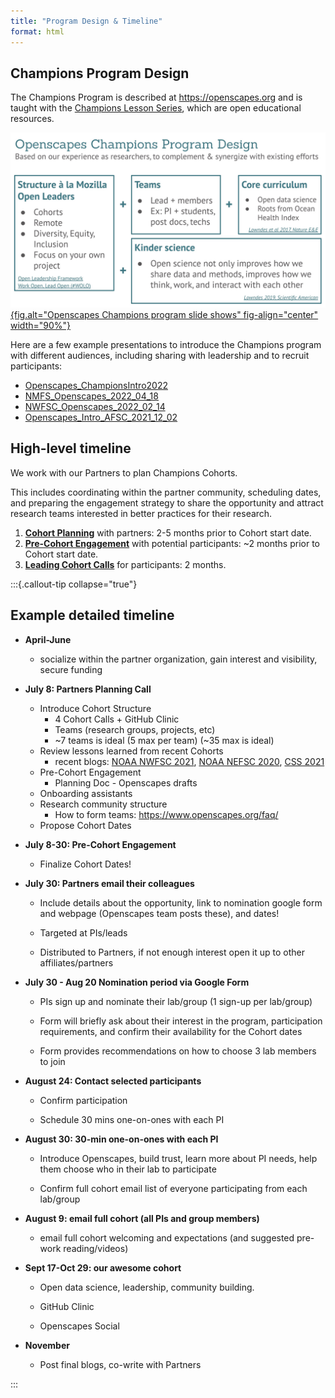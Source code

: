 ```yaml
---
title: "Program Design & Timeline"
format: html
---
```


## Champions Program Design

The Champions Program is described at <https://openscapes.org> and is taught with the [Champions Lesson Series](https://openscapes.github.io/series/), which are open educational resources.

[![](images/OpenscapesChampionsDesign.jpg){fig.alt="Openscapes Champions program slide shows" fig-align="center" width="90%"}](https://docs.google.com/presentation/d/1HGw4P095-lblHiGQHXYidHiVysjrPxuojxTxKtE13vk/edit)

Here are a few example presentations to introduce the Champions program with different audiences, including sharing with leadership and to recruit participants: 

- [Openscapes_ChampionsIntro2022](https://docs.google.com/presentation/d/1yCzG8cdFsTxmFyZijiUGi2hlyuJVM_i-imkTrao_O1g/edit#slide=id.gb1d0505bec_0_0) 
- [NMFS_Openscapes_2022_04_18](https://docs.google.com/presentation/d/1VAzYflkUTMVBS0onDThhVXxvja3z-nRGPwRuVsNKFks/edit#slide=id.g1138e626848_0_861) 
- [NWFSC_Openscapes_2022_02_14](https://docs.google.com/presentation/d/1qyW3KcwxiKwBffjsJ-fMF0snG99ahqZAnfq2xDSRPdc/edit?usp=sharing)
- [Openscapes_Intro_AFSC_2021_12_02](https://docs.google.com/presentation/d/1QrHzdaHmcSKoBGsY12Gg5LaZhW1sfWz2TNLCh8DaJJI/edit#slide=id.gcfa9a8ce7e_0_246)


## High-level timeline

We work with our Partners to plan Champions Cohorts. 

This includes coordinating within the partner community, scheduling dates, and preparing the engagement strategy to share the opportunity and attract research teams interested in better practices for their research.

1. [**Cohort Planning**](/champions/cohort-planning.md) with partners: 2-5 months prior to Cohort start date.
1. [**Pre-Cohort Engagement**](/champions/pre-cohort-engage.md) with potential participants: ~2 months prior to Cohort start date. 
1. [**Leading Cohort Calls**](/champions/leading-cohort-calls.qmd) for participants: 2 months. 

:::{.callout-tip collapse="true"}
## Example detailed timeline

- **April-June**
  - socialize within the partner organization, gain interest and visibility, secure funding

-   **July 8: Partners Planning Call**
      - Introduce Cohort Structure
          - 4 Cohort Calls + GitHub Clinic 
          - Teams (research groups, projects, etc)
          - ~7 teams is ideal (5 max per team) (~35 max is ideal)
      - Review lessons learned from recent Cohorts
          - recent blogs: [NOAA NWFSC 2021](https://www.openscapes.org/blog/2021/05/03/noaa-nwfsc-champions/ ), [NOAA NEFSC 2020](https://www.openscapes.org/blog/2020/03/06/workshop-noaa-nefsc/), [CSS 2021](https://www.openscapes.org/blog/2021/07/13/css-cohort/)
      - Pre-Cohort Engagement
          - Planning Doc - Openscapes drafts
      - Onboarding assistants
      - Research community structure
          - How to form teams: https://www.openscapes.org/faq/ 
      - Propose Cohort Dates

-   **July 8-30: Pre-Cohort Engagement**
      - Finalize Cohort Dates!

-   **July 30: Partners email their colleagues**

    -   Include details about the opportunity, link to nomination google form and webpage (Openscapes team posts these), and dates!

    -   Targeted at PIs/leads

    -   Distributed to Partners, if not enough interest open it up to other affiliates/partners

-   **July 30 - Aug 20 Nomination period via Google Form**

    -   PIs sign up and nominate their lab/group (1 sign-up per lab/group)

    -   Form will briefly ask about their interest in the program, participation requirements, and confirm their availability for the Cohort dates

    -   Form provides recommendations on how to choose 3 lab members to join

-   **August 24: Contact selected participants**

    -   Confirm participation 

    -   Schedule 30 mins one-on-ones with each PI

-   **August 30: 30-min one-on-ones with each PI**

    -   Introduce Openscapes, build trust, learn more about PI needs, help them choose who in their lab to participate

    -   Confirm full cohort email list of everyone participating from each lab/group

-   **August 9: email full cohort (all PIs and group members)**

    -   email full cohort welcoming and expectations (and suggested pre-work reading/videos)

-   **Sept 17-Oct 29: our awesome cohort**

    -   Open data science, leadership, community building.

    -   GitHub Clinic

    -   Openscapes Social

-   **November**

    -   Post final blogs, co-write with Partners

:::

